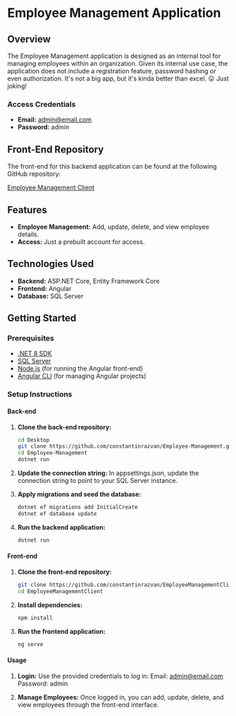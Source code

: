 # Employee Management Application

## Overview

The Employee Management application is designed as an internal tool for managing employees within an organization. Given its internal use case, the application does not include a registration feature, password hashing or even authorization. It's not a big app, but it's kinda better than excel. 😛 Just joking!

### Access Credentials

- **Email:** admin@email.com
- **Password:** admin

## Front-End Repository

The front-end for this backend application can be found at the following GitHub repository:

[Employee Management Client](https://github.com/constantinrazvan/EmployeeManagementClient.git)

## Features

- **Employee Management:** Add, update, delete, and view employee details.
- **Access:** Just a prebuilt account for access.

## Technologies Used

- **Backend:** ASP.NET Core, Entity Framework Core
- **Frontend:** Angular
- **Database:** SQL Server

## Getting Started

### Prerequisites

- [.NET 8 SDK](https://dotnet.microsoft.com/en-us/download/dotnet/8.0)
- [SQL Server](https://www.microsoft.com/en-us/sql-server/sql-server-downloads)
- [Node.js](https://nodejs.org/) (for running the Angular front-end)
- [Angular CLI](https://angular.io/cli) (for managing Angular projects)

### Setup Instructions

#### Back-end

1. **Clone the back-end repository:**
   ```bash
   cd Desktop
   git clone https://github.com/constantinrazvan/Employee-Management.git
   cd Employee-Management
   dotnet run
   ```

2. **Update the connection string:** 
    In appsettings.json, update the connection string to point to your SQL Server instance.

3. **Apply migrations and seed the database:** 
    ```bash
    dotnet ef migrations add InitialCreate
    dotnet ef database update
    ```
4. **Run the backend application:**
    ```bash
    dotnet run
    ```

#### Front-end

1. **Clone the front-end repository:**
    ```bash
    git clone https://github.com/constantinrazvan/EmployeeManagementClient.git
    cd EmployeeManagementClient
    ```

2. **Install dependencies:**
    ```bash
    npm install
    ```
3. **Run the frontend application:**
    ```bash
    ng serve 
    ```

#### Usage
1.  **Login:**
    Use the provided credentials to log in:
    Email: admin@email.com
    Password: admin

2.  **Manage Employees:**
    Once logged in, you can add, update, delete, and view employees through the front-end interface.